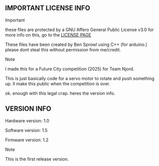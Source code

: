 ## IMPORTANT LICENSE INFO
>[!IMPORTANT]
>these files are protected by a GNU Affero General Public License v3.0
>for more info on this, go to the [LICENSE PAGE](https://github.com/Gammagamesprods/Njord-model-code/blob/master/LICENSE)

These files have been created by Ben Sprowl using C++ (for arduino.) please dont steal this without permission from me/credit. 
>[!NOTE]
>I made this for a Future City competition (2025) for Team Njord.

This is just basically code for a servo motor to rotate and push something up.
Il make this public when the competition is over.

ok. enough with this legal crap. heres the version info.

## VERSION INFO
Hardware version: 1.0

Software version: 1.5

Firmware version: 1.2

>[!NOTE]
>This is the first release version.
